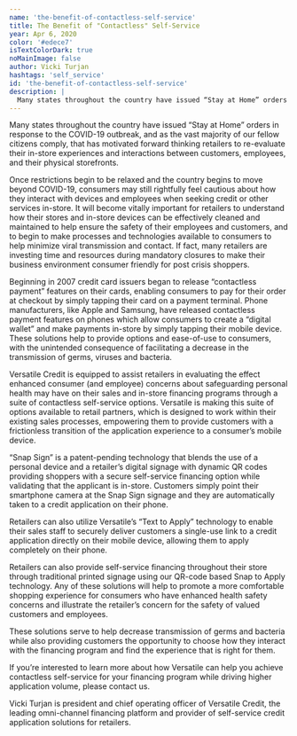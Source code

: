```yaml
---
name: 'the-benefit-of-contactless-self-service'
title: The Benefit of "Contactless" Self-Service
year: Apr 6, 2020
color: '#edece7'
isTextColorDark: true
noMainImage: false
author: Vicki Turjan
hashtags: 'self_service'
id: 'the-benefit-of-contactless-self-service'
description: |
  Many states throughout the country have issued “Stay at Home” orders in response to the COVID-19 outbreak, and as the vast majority of our fellow citizens comply, that has motivated forward thinking
---
```


Many states throughout the country have issued “Stay at Home” orders in response to the COVID-19 outbreak, and as the vast majority of our fellow citizens comply, that has motivated forward thinking retailers to re-evaluate their in-store experiences and interactions between customers, employees, and their physical storefronts.

Once restrictions begin to be relaxed and the country begins to move beyond COVID-19, consumers may still rightfully feel cautious about how they interact with devices and employees when seeking credit or other services in-store. It will become vitally important for retailers to understand how their stores and in-store devices can be effectively cleaned and maintained to help ensure the safety of their employees and customers, and to begin to make processes and technologies available to consumers to help minimize viral transmission and contact. If fact, many retailers are investing time and resources during mandatory closures to make their business environment consumer friendly for post crisis shoppers.

Beginning in 2007 credit card issuers began to release “contactless payment” features on their cards, enabling consumers to pay for their order at checkout by simply tapping their card on a payment terminal. Phone manufacturers, like Apple and Samsung, have released contactless payment features on phones which allow consumers to create a “digital wallet” and make payments in-store by simply tapping their mobile device. These solutions help to provide options and ease-of-use to consumers, with the unintended consequence of facilitating a decrease in the transmission of germs, viruses and bacteria.

Versatile Credit is equipped to assist retailers in evaluating the effect enhanced consumer (and employee) concerns about safeguarding personal health may have on their sales and in-store financing programs through a suite of contactless self-service options. Versatile is making this suite of options available to retail partners, which is designed to work within their existing sales processes, empowering them to provide customers with a frictionless transition of the application experience to a consumer’s mobile device.

“Snap Sign” is a patent-pending technology that blends the use of a personal device and a retailer’s digital signage with dynamic QR codes providing shoppers with a secure self-service financing option while validating that the applicant is in-store. Customers simply point their smartphone camera at the Snap Sign signage and they are automatically taken to a credit application on their phone.

Retailers can also utilize Versatile’s “Text to Apply” technology to enable their sales staff to securely deliver customers a single-use link to a credit application directly on their mobile device, allowing them to apply completely on their phone.

Retailers can also provide self-service financing throughout their store through traditional printed signage using our QR-code based Snap to Apply technology. Any of these solutions will help to promote a more comfortable shopping experience for consumers who have enhanced health safety concerns and illustrate the retailer’s concern for the safety of valued customers and employees.

These solutions serve to help decrease transmission of germs and bacteria while also providing customers the opportunity to choose how they interact with the financing program and find the experience that is right for them.

If you’re interested to learn more about how Versatile can help you achieve contactless self-service for your financing program while driving higher application volume, please contact us.

Vicki Turjan is president and chief operating officer of Versatile Credit, the leading omni-channel financing platform and provider of self-service credit application solutions for retailers.
